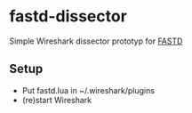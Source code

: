 fastd-dissector
================

Simple Wireshark dissector prototyp for [FASTD](https://projects.universe-factory.net/projects/fastd/wiki)


Setup
-----
* Put fastd.lua in ~/.wireshark/plugins
* (re)start Wireshark

